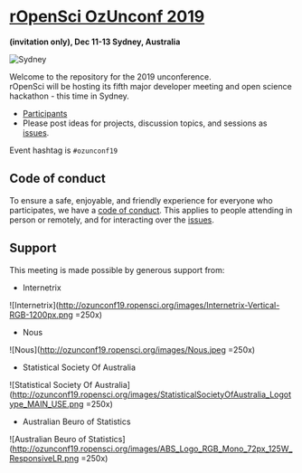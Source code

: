 # [rOpenSci OzUnconf 2019 ](http://ozunconf19.ropensci.org/)
__(invitation only), Dec 11-13 Sydney, Australia__

![Sydney](http://ozunconf19.ropensci.org/images/rainbow_opera_house.jpg)

Welcome to the repository for the 2019 unconference.  
rOpenSci will be hosting its fifth major developer meeting and open science hackathon - this time in Sydney.

* [Participants](http://ozunconf19.ropensci.org/#participants)  
* Please post ideas for projects, discussion topics, and sessions as [issues](https://github.com/ropensci/ozunconf19/issues/).

Event hashtag is `#ozunconf19`

## Code of conduct

To ensure a safe, enjoyable, and friendly experience for everyone who participates, we have a [code of conduct](http://ozunconf19.ropensci.org/coc).  This applies to people attending in person or remotely, and for interacting over the [issues](https://github.com/ropensci/ozunconf19/issues/).

## Support  
This meeting is made possible by generous support from:

- Internetrix

 

 
![Internetrix](http://ozunconf19.ropensci.org/images/Internetrix-Vertical-RGB-1200px.png =250x)
 

- Nous

 
![Nous](http://ozunconf19.ropensci.org/images/Nous.jpeg =250x) 
 


- Statistical Society Of Australia

 
![Statistical Society Of Australia](http://ozunconf19.ropensci.org/images/StatisticalSocietyOfAustralia_Logotype_MAIN_USE.png =250x) 
 

- Australian Beuro of Statistics

 
![Australian Beuro of Statistics](http://ozunconf19.ropensci.org/images/ABS_Logo_RGB_Mono_72px_125W_ResponsiveLR.png =250x) 
 

